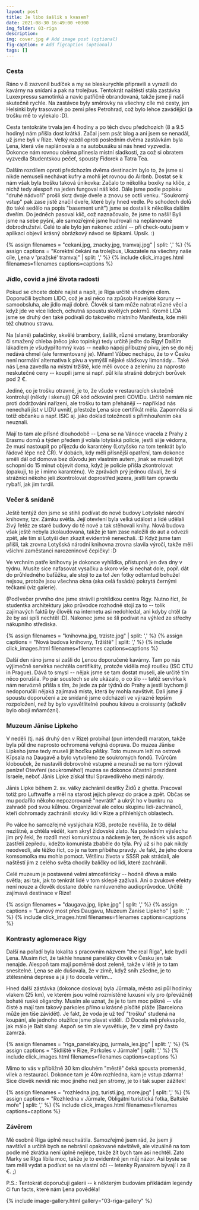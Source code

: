 ```yaml
---
layout: post
title: Je libo šašlik s kvasem?
date: 2021-08-30 16:49:00 +0300
img_folder: 03-riga
description: 
img: cover.jpg # Add image post (optional)
fig-caption: # Add figcaption (optional)
tags: []
---
```

### Cesta
Ráno v 8 zazvonil budíček a my se bleskurychle připravili a vyrazili do kavárny na snídani a pak na trolejbus. Tentokrát naštěstí stála zastávka Luxexpressu samotinká a navíc patřičně obrandovaná, takže jsme ji našli skutečně rychle. Na zastávce byly směrovky na všechny cíle mé cesty, jen Helsinki byly trasované po zemi přes Petrohrad, což bylo lehce zavádějící (a trošku mě to vylekalo :D).

Cesta tentokráte trvala jen 4 hodiny a po těch dvou předchozích (8 a 9.5 hodiny) nám přišla dost krátká. Začal jsem psát blog a ani jsem se nenadál, už jsme byli v Rize. Velký rozdíl oproti posledním dvěma zastávkám byla Ļena, která vše naplánovala a na autobusáku si nás hned vyzvedla. Dokonce nám rovnou oběma přinesla místní sladkosti, za což si obratem vyzvedla Studentskou pečeť, spousty Fidorek a Tatra Tea. 

Dalším rozdílem oproti předchozím dvěma destinacím bylo to, že jsme si nikde nemuseli nechávat kufry a mohli jet rovnou do Airbnb. Dostat se k nám však byla trošku taková únikovka: Začalo to několika boxíky na klíče, z nichž tedy alespoň na jeden fungoval náš kód. Dále jsme podle popisku "druhé nádvoří" prošli skrz dvoje dveře a znovu se octli venku. "Soukromý vstup" pak zase jistě značil dveře, které byly hned vedle. Po schodech dolů (to také sedělo na popis "basement unit") jsme se dostali k několika dalším dveřím. Do jedněch pasoval klíč, což naznačovalo, že jsme to našli! Byli jsme na sebe pyšní, ale samozřejmě jsme hudrovali na neplánované dobrodružství. Celé to ale bylo jen nakonec zdání -- při check-outu jsem v aplikaci objevil krásný obrázkový návod se šipkami. Upsík. :)

{% assign filenames = "cekani.jpg, znacky.jpg, tramvaj.jpg" | split: ',' %}
{% assign captions = "Korektní čekání na trolejbus, Ukazatele na všechny naše cíle, Ļena v 'pražské' tramvaj" | split: ',' %}
{% include click_images.html filenames=filenames captions=captions %}

### Jídlo, covid a jiné života radosti  
Pokud se chcete dobře najíst a napít, je Riga určitě vhodným cílem. Doporučili bychom LIDO, což je asi něco na způsob Havelské koruny -- samoobsluha, ale jídlo mají dobré. Člověk si tam může nabrat různé věcí a když jde ve více lidech, ochutná spoustu skvělých pokrmů. Kromě LIDA jsme se druhý den také podívali do takového místního Manifesta, kde měli též chutnou stravu.

Na (slané) palačinky, skvělé brambory, šašlik, různé smetany, bramboráky či smažený chleba (něco jako topinky) tedy určitě jeďte do Rigy! Dalším lákadlem je všudypřítomný kvas -- nealko nápoj příbuzný pivu, jen se do něj nedává chmel (ale fermentovaný je). Mňam! Vůbec nechápu, že to v Česku není normální alternativa k pivu a vymýšlí nějaké sládkovy limonády... Také nás Ļena zavedla na místní tržiště, kde měli ovoce a zeleninu za naprosto neskutečné ceny -- koupili jsme si např. půl kila strašně dobrých borůvek pod 2 €. 

Jediné, co je trošku otravné, je to, že všude v restauracích skutečně kontrolují (někdy i skenují) QR kód očkování proti COVIDu. Určitě nemám nic proti dodržování nařízení, ale trošku to tam přehánějí -- například nás nenechali jíst v LIDU uvnitř, přestože Ļena sice certifikát měla. Zapomněla si totiž občanku a např. ISIC aj. jako doklad totožnosti s přimhouřením oka neuznali.

Mají to tam ale přísné dlouhodobě -- Ļena se na Vánoce vracela z Prahy z Erasmu domů a týden předem jí volala lotyšská policie, jestli si je vědoma, že musí nastoupit po příjezdu do karantény (Lotyšsko na tom tenkrát bylo řádově lépe než ČR). V dobách, kdy měli přísnější opatření, tam dokonce směli dál od domova bez důvodu jen vlastním autem, jinak se museli být schopní do 15 minut objevit doma, když je policie přišla zkontrolovat (opakuji, to je i mimo karanténu). Ve zprávách prý jednou dávali, že si strážníci někoho jeli zkontrolovat doprostřed jezera, jestli tam opravdu rybaří, jak jim tvrdil.

### Večer & snídaně 
Ještě tentýž den jsme se stihli podívat do nové budovy Lotyšské národní knihovny, tzv. Zámku světla. Její otevření byla velká událost a lidé udělali živý řetěz ze staré budovy do té nové a tak stěhovali knihy. Nová budova však ještě nebyla zkolaudovaná, takže je tam zase naložili do aut a odvezli zpět, ale tím si Lotyši den zkazit evidentně nenechali. :D Když jsme tam přišli, tak zrovna Lotyšská národní knihovna zrovna slavila výročí, takže měli všichni zaměstanci narozeninové čepičky! :D

Ve vrchním patře knihovny je dokonce vyhlídka, přístupná jen dva dny v týdnu. Musíte sice nafasovat vysačku a skoro vše si nechat dole, popř. dát do průhledného baťůžku, ale stojí to za to! Jen fotky odtamtud bohužel nejsou, protože jsou všechna okna (aka celá fasáda) pokrytá černými tečkami (viz galerie).

(Pod)večer prvního dne jsme strávili prohlídkou centra Rigy. Nutno říct, že studentka architektury jako průvodce rozhodně stojí za to -- tolik zajímavých faktů by člověk na internetu asi nedohledal, ani kdyby chtěl (a že by asi spíš nechtěl :D). Nakonec jsme se šli podívat na výhled ze střechy nákupního střediska.

{% assign filenames = "knihovna.jpg, trziste.jpg" | split: ',' %}
{% assign captions = "Nová budova knihovny, Tržiště" | split: ',' %}
{% include click_images.html filenames=filenames captions=captions %}

Další den ráno jsme si zašli do Ļenou doporučené kavárny. Tam po nás výjimečně servírka nechtěla certifikáty, protože viděla moji roušku (ISC CTU in Prague). Dává to smysl -- nějak jsme se tam dostat museli, ale určitě tím něco porušila. Po pár soustech se ale ukázalo, o co šlo -- tatéž servírka k nám nervózně přišla s tím, že jede za pár týdnů do Prahy a jestli bychom ji nedoporučili nějaká zajímavá místa, která by mohla navštívit. Dali jsme jí spoustu doporučení a ze snídaně jsme odcházeli ve výrazně lepším rozpoložení, než by bylo vysvětlitelné pouhou kávou a croissanty (ačkoliv bylo obojí mňamózní). 

### Muzeum Jānise Lipkeho
V neděli (tj. náš druhý den v Rize) probíhal (pun intended) maraton, takže byla půl dne naprosto ochromená veřejná doprava. Do muzea Jānise Lipkeho jsme tedy museli jít hoďku pěšky. Toto muzeum leží na ostrově Ķīpsala na Daugavě a bylo vytvořeno ze soukromých fondů. Tvůrcům klobouček, že nastavili dobrovolné vstupné a nesnaží se na tom rýžovat peníze! Otevření (soukromého!) muzea se dokonce účastnil prezident Israele, neboť Jānis Lipke získal titul Spravedlivého mezi národy.

Jānis Lipke během 2. sv. války záchránil desítky Židů z ghetta. Pracoval totiž pro Luftwaffe a měl na starost jejich převoz do práce a zpět. Občas se mu podařilo někoho nepozorovaně "nevrátit" a ukrýt ho v bunkru na zahradě pod svou kůlnou. Organizoval ale celou skupinu lidí-zachránců, kteří dohromady zachránili stovky lidí v Rize a přihlehlých oblastech. 

Po válce ho samozřejmě vyslýchala KGB, protože nevěřila, že to dělal nezištně, a chtěla vědět, kam skryl židovské zlato. Na posledním výslechu jim prý řekl, že rozdíl mezi komunistou a náckem je ten, že nácek vás aspoň zastřelí zepředu, kdežto komunista zbaběle do týla. Prý už si ho pak nikdy neodvedli, ale těžko říct, co je na tom příběhu pravdy. Je fakt, že jeho dcera komsomolka mu mohla pomoct. Většinu života v SSSR pak strádali, ale naštěstí jim z celého světa chodily balíčky od lidí, které zachránili.

Celé muzeum je postavené velmi atmosféricky -- hodně dřeva a málo světla; asi tak, jak to tenkrát lidé v tom sklepě zažívali. Ani o zvukové efekty není nouze a člověk dostane dobře namluveného audioprůvodce. Určitě zajímavá destinace v Rize!

{% assign filenames = "daugava.jpg, lipke.jpg" | split: ',' %}
{% assign captions = "Lanový most přes Daugavu, Muzeum Žanise Lipkeho" | split: ',' %}
{% include click_images.html filenames=filenames captions=captions %}

### Kontrasty aglomerace Rigy
Další na pořadí byla lokalita s pracovním názvem "the real Riga", kde bydlí Ļena. Musím říct, že takhle hnusné paneláky člověk v Česku jen tak nenajde. Alespoň tam mají poměrně dost zeleně, takže v létě je to tam snesitelné. Ļena se ale dušovala, že v zimě, když sníh zšedne, je to ztělesněná deprese a já jí to docela věřím...

Hned další zástávka (dokonce doslova) byla Jūrmala, město asi půl hodinky vlakem (25 km), ve kterém jsou volně rozmístěné luxusní vily pro (převážně) bohaté ruské oligarchy. Musím ale uznat, že je to tam moc pěkné -- vše čisté a mají tam takový parkoles přímo u krásné písčité pláže (Barcelona může jen tiše závidět). Je fakt, že voda je už teď "trošku" studená na koupání, ale jednoho otužilce jsme plavat viděli. :D Docela mě překvapilo, jak málo je Balt slaný. Aspoň se tím ale vysvětluje, že v zimě prý často zamrzá.

{% assign filenames = "riga_panelaky.jpg, jurmala_les.jpg" | split: ',' %}
{% assign captions = "Sídliště v Rize, Parkoles v Jūrmale" | split: ',' %}
{% include click_images.html filenames=filenames captions=captions %}

Mimo to vás v přibližně 30 km dlouhém "městě" čeká spousta promenád, vilek a restaurací. Dokonce tam je 40m rozhledna, kam je vstup zdarma! Sice člověk nevidí nic moc jiného než jen stromy, je to i tak super zážitek!

{% assign filenames = "rozhledna.jpg, turisti.jpg, more.jpg" | split: ',' %}
{% assign captions = "Rozhledna v Jūrmale, Obligátní turistická fotka, Baltské moře" | split: ',' %}
{% include click_images.html filenames=filenames captions=captions %}

### Závěrem
Mě osobně Riga úplně neuchvátila. Samozřejmě jsem rád, že jsem jí navštívil a určitě bych se nebránil opakované návštěvě, ale vizuálně na tom podle mě zkrátka není úplně nejlépe, takže žít bych tam asi nechtěl. Zato Marky se RIga líbila moc, takže je to evidentně jen můj názor. Asi byste se tam měli vydat a podívat se na vlastní oči -- letenky Ryanairem bývají i za 8 €. ;)

P.S.: Tentokrát doporučuji galerii -- k některým budovám přikládám legendy či fun facts, které nám Ļena pověděla!

{% include image-gallery.html gallery="03-riga-gallery" %}